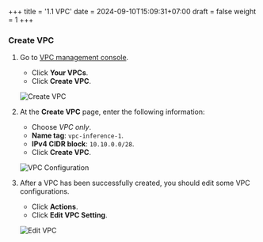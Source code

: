 +++
title = '1.1 VPC'
date = 2024-09-10T15:09:31+07:00
draft = false
weight = 1
+++

### Create VPC
1. Go to [VPC management console](https://console.aws.amazon.com/vpc/home).
   - Click **Your VPCs**.
   - Click **Create VPC**.
   
   ![Create VPC](/images/1-vpc-in-aws/img-1.png)

2. At the **Create VPC** page, enter the following information: 
   - Choose *VPC only*.
   - **Name tag**: `vpc-inference-1`.
   - **IPv4 CIDR block**: `10.10.0.0/28`.
   - Click **Create VPC**.
   
   ![VPC Configuration](/images/1-vpc-in-aws/img-2.png)

3. After a VPC has been successfully created, you should edit some VPC configurations.
   - Click **Actions**.
   - Click **Edit VPC Setting**.

   ![Edit VPC](/images/1-vpc-in-aws/img-3.png)
